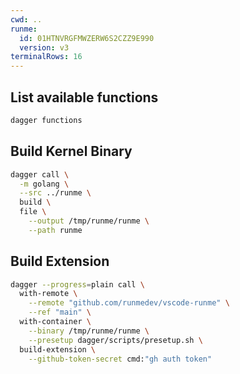 ```yaml
---
cwd: ..
runme:
  id: 01HTNVRGFMWZERW6S2CZZ9E990
  version: v3
terminalRows: 16
---
```


## List available functions

```sh {"excludeFromRunAll":"true","id":"01HTNVRK3AJ2AT8M24TA996RCJ","terminalRows":"15"}
dagger functions
```

## Build Kernel Binary

```sh {"id":"01HTQBSZTS5M1HP3GGP4T99PT0","name":"KERNEL_BINARY"}
dagger call \
  -m golang \
  --src ../runme \
  build \
  file \
    --output /tmp/runme/runme \
    --path runme
```

## Build Extension

```sh {"id":"01HTNZBARHB97RPQPCVQZ7PNRN","name":"EXTENSION_VSIX"}
dagger --progress=plain call \
  with-remote \
    --remote "github.com/runmedev/vscode-runme" \
    --ref "main" \
  with-container \
    --binary /tmp/runme/runme \
    --presetup dagger/scripts/presetup.sh \
  build-extension \
    --github-token-secret cmd:"gh auth token"
```
